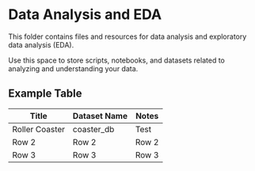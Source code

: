 # Data Analysis and EDA

This folder contains files and resources for data analysis and exploratory data analysis (EDA).

Use this space to store scripts, notebooks, and datasets related to analyzing and understanding your data.

## Example Table

| Title    | Dataset Name | Notes     |
|----------|--------------|-----------|
| Roller Coaster | coaster_db | Test     |
| Row 2    | Row 2        | Row 2     |
| Row 3    | Row 3        | Row 3     |

